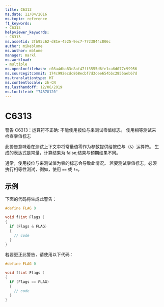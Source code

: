 ```yaml
---
title: C6313
ms.date: 11/04/2016
ms.topic: reference
f1_keywords:
- C6313
helpviewer_keywords:
- C6313
ms.assetid: 2fb95c62-d81e-4525-9ec7-7723844c806c
author: mikeblome
ms.author: mblome
manager: markl
ms.workload:
- multiple
ms.openlocfilehash: c08a4dba83c8af47ff3555d6fe1ca6d077c99956
ms.sourcegitcommit: 174c992ecdc868ecbf7d3cee654bbc2855aeb67d
ms.translationtype: MT
ms.contentlocale: zh-CN
ms.lasthandoff: 12/06/2019
ms.locfileid: "74878120"
---
```

# <a name="c6313"></a>C6313
警告 C6313：运算符不正确: 不能使用按位与来测试零值标志。 使用相等测试来检查零值标志

 此警告意味着在测试上下文中将常量值零作为参数提供给按位与（`&`）运算符。 生成的表达式是常量，计算结果为 false;结果与预期结果不同。

 通常，使用按位与来测试值为零的标志会导致此情况。 若要测试零值标志，必须执行相等性测试，例如，使用 `==` 或 `!=`。

## <a name="example"></a>示例
 下面的代码将生成此警告：

```cpp
#define FLAG 0

void f(int Flags )
{
  if (Flags & FLAG)
  {
    // code
  }
}
```

 若要更正此警告，请使用以下代码：

```cpp
#define FLAG 0

void f(int Flags )
{
  if (Flags == FLAG)
  {
    // code
  }
}
```
